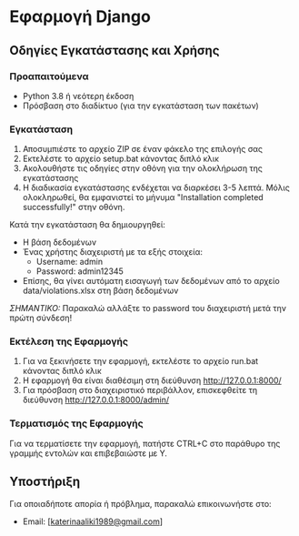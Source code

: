 # Εφαρμογή Django

## Οδηγίες Εγκατάστασης και Χρήσης

### Προαπαιτούμενα
- Python 3.8 ή νεότερη έκδοση
- Πρόσβαση στο διαδίκτυο (για την εγκατάσταση των πακέτων)

### Εγκατάσταση

1. Αποσυμπιέστε το αρχείο ZIP σε έναν φάκελο της επιλογής σας
2. Εκτελέστε το αρχείο setup.bat κάνοντας διπλό κλικ
3. Ακολουθήστε τις οδηγίες στην οθόνη για την ολοκλήρωση της εγκατάστασης
4. Η διαδικασία εγκατάστασης ενδέχεται να διαρκέσει 3-5 λεπτά. Μόλις ολοκληρωθεί, θα εμφανιστεί το μήνυμα "Installation completed successfully!" στην οθόνη.

Κατά την εγκατάσταση θα δημιουργηθεί:
- Η βάση δεδομένων
- Ένας χρήστης διαχειριστή με τα εξής στοιχεία:
  - Username: admin
  - Password: admin12345
- Επίσης, θα γίνει αυτόματη εισαγωγή των δεδομένων από το αρχείο data/violations.xlsx στη βάση δεδομένων

*ΣΗΜΑΝΤΙΚΟ:* Παρακαλώ αλλάξτε το password του διαχειριστή μετά την πρώτη σύνδεση!

### Εκτέλεση της Εφαρμογής

1. Για να ξεκινήσετε την εφαρμογή, εκτελέστε το αρχείο run.bat κάνοντας διπλό κλικ
2. Η εφαρμογή θα είναι διαθέσιμη στη διεύθυνση http://127.0.0.1:8000/
3. Για πρόσβαση στο διαχειριστικό περιβάλλον, επισκεφθείτε τη διεύθυνση http://127.0.0.1:8000/admin/

### Τερματισμός της Εφαρμογής

Για να τερματίσετε την εφαρμογή, πατήστε CTRL+C στο παράθυρο της γραμμής εντολών και επιβεβαιώστε με Y.

## Υποστήριξη

Για οποιαδήποτε απορία ή πρόβλημα, παρακαλώ επικοινωνήστε στο:
- Email: [katerinaaliki1989@gmail.com]